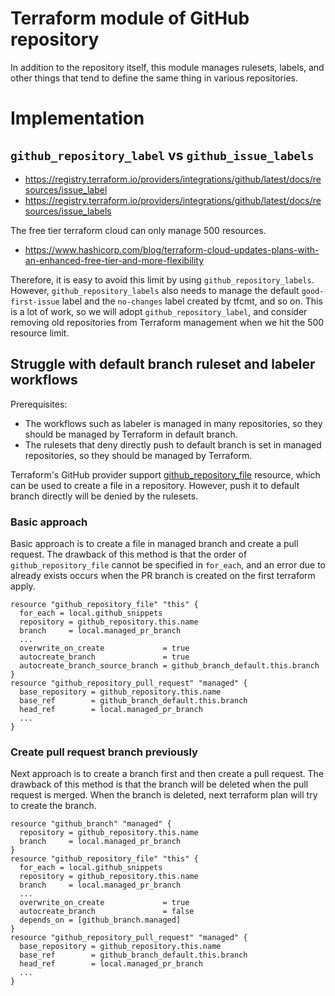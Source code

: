 # Terraform module of GitHub repository
In addition to the repository itself, this module manages rulesets, labels, and other things that tend to define the same thing in various repositories.

# Implementation
## `github_repository_label` vs `github_issue_labels`
- https://registry.terraform.io/providers/integrations/github/latest/docs/resources/issue_label
- https://registry.terraform.io/providers/integrations/github/latest/docs/resources/issue_labels

The free tier terraform cloud can only manage 500 resources.
- https://www.hashicorp.com/blog/terraform-cloud-updates-plans-with-an-enhanced-free-tier-and-more-flexibility

Therefore, it is easy to avoid this limit by using `github_repository_labels`. However, `github_repository_labels` also needs to manage the default `good-first-issue` label and the `no-changes` label created by tfcmt, and so on. This is a lot of work, so we will adopt `github_repository_label`, and consider removing old repositories from Terraform management when we hit the 500 resource limit.

## Struggle with default branch ruleset and labeler workflows
Prerequisites:
- The workflows such as labeler is managed in many repositories, so they should be managed by Terraform in default branch.
- The rulesets that deny directly push to default branch is set in managed repositories, so they should be managed by Terraform.

Terraform's GitHub provider support [github_repository_file](https://registry.terraform.io/providers/integrations/github/latest/docs/resources/repository_file) resource, which can be used to create a file in a repository. However, push it to default branch directly will be denied by the rulesets.

### Basic approach
Basic approach is to create a file in managed branch and create a pull request. The drawback of this method is that the order of `github_repository_file` cannot be specified in `for_each`, and an error due to already exists occurs when the PR branch is created on the first terraform apply.
```hcl
resource "github_repository_file" "this" {
  for_each = local.github_snippets
  repository = github_repository.this.name
  branch     = local.managed_pr_branch
  ...
  overwrite_on_create             = true
  autocreate_branch               = true
  autocreate_branch_source_branch = github_branch_default.this.branch
}
resource "github_repository_pull_request" "managed" {
  base_repository = github_repository.this.name
  base_ref        = github_branch_default.this.branch
  head_ref        = local.managed_pr_branch
  ...
}
```

### Create pull request branch previously
Next approach is to create a branch first and then create a pull request. The drawback of this method is that the branch will be deleted when the pull request is merged. When the branch is deleted, next terraform plan will try to create the branch.
```hcl
resource "github_branch" "managed" {
  repository = github_repository.this.name
  branch     = local.managed_pr_branch
}
resource "github_repository_file" "this" {
  for_each = local.github_snippets
  repository = github_repository.this.name
  branch     = local.managed_pr_branch
  ...
  overwrite_on_create             = true
  autocreate_branch               = false
  depends_on = [github_branch.managed]
}
resource "github_repository_pull_request" "managed" {
  base_repository = github_repository.this.name
  base_ref        = github_branch_default.this.branch
  head_ref        = local.managed_pr_branch
  ...
}
```
